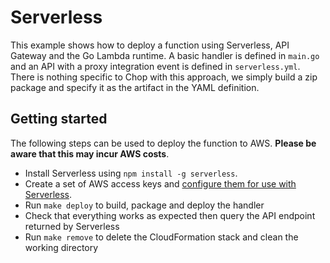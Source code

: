 # Serverless
This example shows how to deploy a function using Serverless, API Gateway and the Go Lambda runtime. A basic handler is defined in `main.go` and an API with a proxy integration event is defined in `serverless.yml`. There is nothing specific to Chop with this approach, we simply build a zip package and specify it as the artifact in the YAML definition.

## Getting started
The following steps can be used to deploy the function to AWS. **Please be aware that this may incur AWS costs**.

* Install Serverless using `npm install -g serverless`.
* Create a set of AWS access keys and [configure them for use with Serverless](https://serverless.com/framework/docs/providers/aws/guide/credentials/).
* Run `make deploy` to build, package and deploy the handler
* Check that everything works as expected then query the API endpoint returned by Serverless
* Run `make remove` to delete the CloudFormation stack and clean the working directory